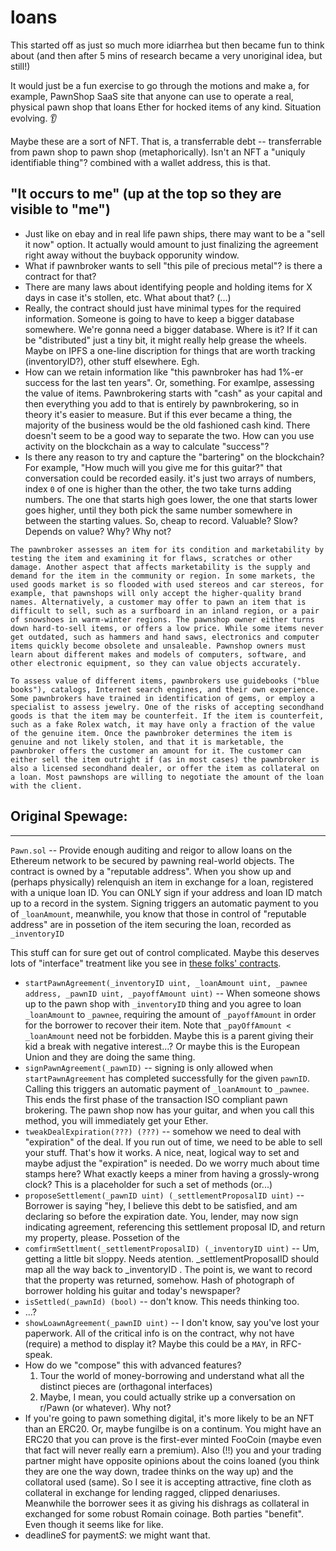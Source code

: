 # loans

This started off as just so much more idiarrhea but then became fun to think about (and then after 5 mins of research became a very unoriginal idea, but still!)

It would just be a fun exercise to go through the motions and make a, for example, PawnShop SaaS site that anyone can use to operate a real, physical pawn shop that loans Ether for hocked items of any kind. Situation evolving. 👂

Maybe these are a sort of NFT. That is, a transferrable debt -- transferrable from pawn shop to pawn shop (metaphorically). Isn't an NFT a "uniquly identifiable thing"? combined with a wallet address, this is that.

## "It occurs to me" (up at the top so they are visible to "me")

* Just like on ebay and in real life pawn ships, there may want to be a "sell it now" option. It actually would amount to just finalizing the agreement right away without the buyback opporunity window.
* What if pawnbroker wants to sell "this pile of precious metal"? is there a contract for that?
* There are many laws about identifying people and holding items for X days in case it's stollen, etc. What about that? (...)
* Really, the contract should just have minimal types for the required information. Someone is going to have to keep a bigger database somewhere. We're gonna need a bigger database. Where is it? If it can be "distributed" just a tiny bit, it might really help grease the wheels. Maybe on IPFS a one-line discription for things that are worth tracking (inventoryID?), other stuff elsewhere. Egh.
* How can we retain information like "this pawnbroker has had 1%-er success for the last ten years". Or, something. For examlpe, assessing the value of items. Pawnbrokering starts with "cash" as your capital and then everything you add to that is entirely by pawnbrokering, so in theory it's easier to measure. But if this ever became a thing, the majority of the business would be the old fashioned cash kind. There doesn't seem to be a good way to separate the two. How can you use activity on the blockchain as a way to calculate "success"?
* Is there any reason to try and capture the "bartering" on the blockchain? For example, "How much will you give me for this guitar?" that conversation could be recorded easily. it's just two arrays of numbers, index `0` of one is higher than the other, the two take turns adding numbers. The one that starts high goes lower, the one that starts lower goes higher, until they both pick the same number somewhere in between the starting values. So, cheap to record. Valuable? Slow? Depends on value? Why? Why not?


```
The pawnbroker assesses an item for its condition and marketability by testing the item and examining it for flaws, scratches or other damage. Another aspect that affects marketability is the supply and demand for the item in the community or region. In some markets, the used goods market is so flooded with used stereos and car stereos, for example, that pawnshops will only accept the higher-quality brand names. Alternatively, a customer may offer to pawn an item that is difficult to sell, such as a surfboard in an inland region, or a pair of snowshoes in warm-winter regions. The pawnshop owner either turns down hard-to-sell items, or offers a low price. While some items never get outdated, such as hammers and hand saws, electronics and computer items quickly become obsolete and unsaleable. Pawnshop owners must learn about different makes and models of computers, software, and other electronic equipment, so they can value objects accurately.

To assess value of different items, pawnbrokers use guidebooks ("blue books"), catalogs, Internet search engines, and their own experience. Some pawnbrokers have trained in identification of gems, or employ a specialist to assess jewelry. One of the risks of accepting secondhand goods is that the item may be counterfeit. If the item is counterfeit, such as a fake Rolex watch, it may have only a fraction of the value of the genuine item. Once the pawnbroker determines the item is genuine and not likely stolen, and that it is marketable, the pawnbroker offers the customer an amount for it. The customer can either sell the item outright if (as in most cases) the pawnbroker is also a licensed secondhand dealer, or offer the item as collateral on a loan. Most pawnshops are willing to negotiate the amount of the loan with the client.
```

## Original Spewage:

---

`Pawn.sol` -- Provide enough auditing and reigor to allow loans on the Ethereum network to be secured by pawning real-world objects.
The contract is owned by a "reputable address". When you show up and (perhaps physically) relenquish an item in exchange for a loan, registered with a unique loan ID. You can ONLY sign if your address and loan ID match up to a record in the system. Signing triggers an automatic payment to you of `_loanAmount`, meanwhile, you know that those in control of "reputable address" are in possetion of the item securing the loan, recorded as `_inventoryID`

This stuff can for sure get out of control complicated. Maybe this deserves lots of "interface" treatment like you see in [these folks' contracts](https://github.com/gnosis/safe-contracts/tree/186a21a74b327f17fc41217a927dea7064f74604).

* `startPawnAgreement(_inventoryID uint, _loanAmount uint, _pawnee address, _pawnID uint, _payoffAmount uint)` -- When someone shows up to the pawn shop with `_inventoryID` thing and you agree to loan `_loanAmount` to `_pawnee`, requiring the amount of `_payoffAmount` in order for the borrower to recover their item. Note that `_payOffAmount < _loanAmount` need not be forbidden. Maybe this is a parent giving their kid a break with negative interest...? Or maybe this is the European Union and they are doing the same thing.
* `signPawnAgreement(_pawnID)` -- signing is only allowed when `startPawnAgreement` has completed successfully for the given `pawnID`. Calling this triggers an automatic payment of `_loanAmount` to `_pawnee`. This ends the first phase of the transaction ISO compliant pawn brokering. The pawn shop now has your guitar, and when you call this method, you will immediately get your Ether.
* `tweakDealExpiration(???) (???)` -- somehow we need to deal with "expiration" of the deal. If you run out of time, we need to be able to sell your stuff. That's how it works. A nice, neat, logical way to set and maybe adjust the "expiration" is needed. Do we worry much about time stamps here? What exactly keeps a miner from having a grossly-wrong clock? This is a placeholder for such a set of methods (or...)
* `proposeSettlement(_pawnID uint) (_settlementProposalID uint)` -- Borrower is saying "hey, I believe this debt to be satisfied, and am declaring so before the expiration date. You, lender, may now sign indicating agreement, referencing this settlement proposal ID, and return my property, please. Possetion of the 
* `comfirmSettlment(_settlementProposalID) (_inventoryID uint)` -- Um, getting a little bit sloppy. Needs atention. _settlementProposalID should map all the way back to _inventoryID . The point is, we want to record that the property was returned, somehow. Hash of photograph of borrower holding his guitar and today's newspaper?
* `isSettled(_pawnId) (bool)` -- don't know. This needs thinking too.
* ...?
* `showLoawnAgreement(_pawnID uint)` -- I don't know, say you've lost your paperwork. All of the critical info is on the contract, why not have (require) a method to display it? Maybe this could be a `MAY`, in RFC-speak.
* How do we "compose" this with advanced features?
   1. Tour the world of money-borrowing and understand what all the distinct pieces are (orthagonal interfaces)
   1. Maybe, I mean, you could actually strike up a conversation on r/Pawn (or whatever). Why not?
* If you're going to pawn something digital, it's more likely to be an NFT than an ERC20. Or, maybe fungilbe is on a continum. You might have an ERC20 that you can prove is the first-ever minted FooCoin (maybe even that fact will never really earn a premium). Also (!!) you and your trading partner might have opposite opinions about the coins loaned (you think they are one the way down, tradee thinks on the way up) and the collatoral used (same). So I see it is accepting attractive, fine cloth as collateral in exchange for lending ragged, clipped denariuses. Meanwhile the borrower sees it as giving his dishrags as collateral in exchanged for some robust Romain coinage. Both parties "benefit". Even though it seems like for like.
* deadline*S* for payment*S*: we might want that.
